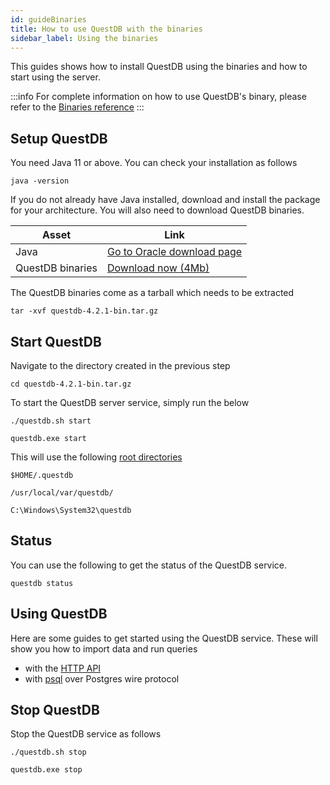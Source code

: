 ```yaml
---
id: guideBinaries
title: How to use QuestDB with the binaries
sidebar_label: Using the binaries
---
```



This guides shows how to install QuestDB using the binaries and how to start using the server.

:::info
For complete information on how to use QuestDB's binary, please refer to the [Binaries reference](binariesReference.md)
:::

## Setup QuestDB

You need Java 11 or above. You can check your installation as follows
```shell script title="Check Java version"
java -version
```



If you do not already have Java installed, download and install the package for your architecture. You will also need to download 
QuestDB binaries.

| Asset | Link |
|---|---|
| Java | <a href="https://www.oracle.com/technetwork/java/javase/downloads/jre8-downloads-2133155.html" target="_blank">Go to Oracle download page</a> |
| QuestDB binaries | <a href="https://github.com/questdb/questdb/releases/download/4.2.1/questdb-4.2.1-bin.tar.gz" target="_blank"> Download now (4Mb) </a> |

The QuestDB binaries come as a tarball which needs to be extracted
```shell script title="Extract the tarball"
tar -xvf questdb-4.2.1-bin.tar.gz
```


## Start QuestDB
Navigate to the directory created in the previous step
```shell script
cd questdb-4.2.1-bin.tar.gz
```

To start the QuestDB server service, simply run the below

```shell script title="Linux & MacOS"
./questdb.sh start
```

```shell script title="Windows"
questdb.exe start
```


This will use the following [root directories](rootDirectoryStructure.md)
```shell script title="Linux"
$HOME/.questdb
```

```shell script title="MacOS"
/usr/local/var/questdb/
```

```shell script title="Windows"
C:\Windows\System32\questdb
```
<!--END_DOCUSAURUS_CODE_TABS-->

## Status
You can use the following to get the status of the QuestDB service. 
```shell script title="Check status"
questdb status
```

## Using QuestDB
Here are some guides to get started using the QuestDB service. These will show you how to import data and run queries
- with the [HTTP API](guidePSQL.md)
- with [psql](guidePSQL.md) over Postgres wire protocol

## Stop QuestDB
Stop the QuestDB service as follows

```shell script title="Linux & MacOS"
./questdb.sh stop
```

```shell script title="Windows"
questdb.exe stop
```

